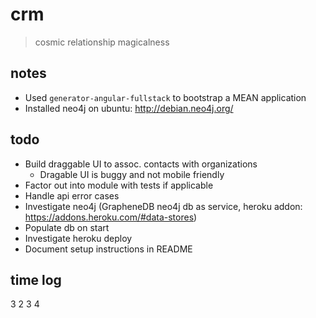 # crm

> cosmic relationship magicalness

## notes

* Used `generator-angular-fullstack` to bootstrap a MEAN application
* Installed neo4j on ubuntu: http://debian.neo4j.org/

## todo

* Build draggable UI to assoc. contacts with organizations
  * Dragable UI is buggy and not mobile friendly
* Factor out into module with tests if applicable
* Handle api error cases
* Investigate neo4j (GrapheneDB neo4j db as service, heroku addon: https://addons.heroku.com/#data-stores)
* Populate db on start
* Investigate heroku deploy
* Document setup instructions in README

## time log
3
2
3
4